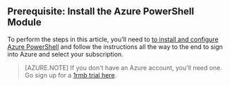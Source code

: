 ## Prerequisite: Install the Azure PowerShell Module

To perform the steps in this article, you'll need to [to install and configure Azure PowerShell](https://docs.microsoft.com/powershell/azureps-cmdlets-docs) and follow the instructions all the way to the end to sign into Azure and select your subscription.

> [AZURE.NOTE]
> If you don't have an Azure account, you'll need one. Go sign up for a [1rmb trial here](/pricing/1rmb-trial/). 